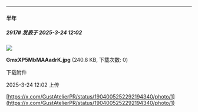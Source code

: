 ﻿
*****

####  半年  
##### 2917#       发表于 2025-3-24 12:02

<img src="https://img.saraba1st.com/forum/202503/24/120238ilzdwumm0yjlv90d.jpg" referrerpolicy="no-referrer">

<strong>GmxXP5MbMAAadrK.jpg</strong> (240.8 KB, 下载次数: 0)

下载附件

2025-3-24 12:02 上传

[https://x.com/GustAtelierPR/status/1904005252292194340/photo/1](https://x.com/GustAtelierPR/status/1904005252292194340/photo/1)

